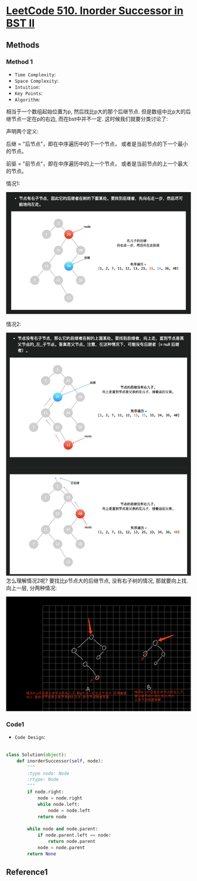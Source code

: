 # [LeetCode 510. Inorder Successor in BST II](https://leetcode.cn/problems/inorder-successor-in-bst-ii/description/)

## Methods

### Method 1

* `Time Complexity`:
* `Space Complexity`:
* `Intuition`:
* `Key Points`:
* `Algorithm`:

相当于一个数组起始位置为p, 然后找比p大的那个后继节点. 但是数组中比p大的后继节点一定在p的右边, 而在bst中并不一定. 这时候我们就要分类讨论了:

声明两个定义:

后继 = "后节点"，即在中序遍历中的下一个节点， 或者是当前节点的下一个最小的节点。

前驱 = "前节点"，即在中序遍历中的上一个节点， 或者是当前节点的上一个最大的节点。

情况1:

![147](/Image/147.png)

情况2:

![148](/Image/148.png)
怎么理解情况2呢? 要找比p节点大的后继节点, 没有右子树的情况, 那就要向上找. 向上一层, 分两种情况:

![149](/Image/149.png)

### Code1

* `Code Design`:

```python

class Solution(object):
    def inorderSuccessor(self, node):
        """
        :type node: Node
        :rtype: Node
        """
        if node.right:
            node = node.right
            while node.left:
                node = node.left
            return node

        while node and node.parent:
            if node.parent.left == node:
                return node.parent
            node = node.parent
        return None
```

## Reference1
